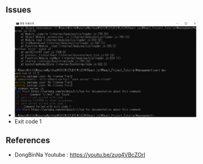 ## Issues
- ![issue_react](https://github.com/jongwuner/1D1C/blob/master/img/capture.PNG?raw=true)
- Exit code 1

## References
- DongBinNa Youtube : https://youtu.be/zug4VBcZOrI
